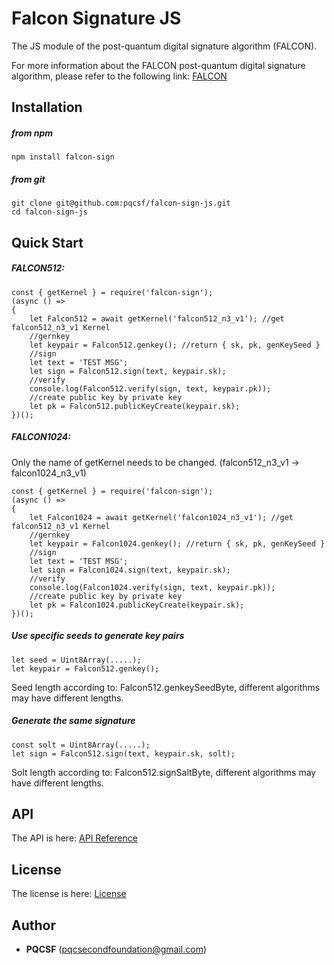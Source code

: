 Falcon Signature JS
===
The JS module of the post-quantum digital signature algorithm (FALCON).

For more information about the FALCON post-quantum digital signature algorithm, please refer to the following link: [FALCON](https://falcon-sign.info/)


Installation
---

##### from npm

	npm install falcon-sign

##### from git

	git clone git@github.com:pqcsf/falcon-sign-js.git
	cd falcon-sign-js

Quick Start 
---

##### FALCON512:

	const { getKernel } = require('falcon-sign');
	(async () => 
	{
	    let Falcon512 = await getKernel('falcon512_n3_v1'); //get falcon512_n3_v1 Kernel
	    //gernkey
	    let keypair = Falcon512.genkey(); //return { sk, pk, genKeySeed }
	    //sign
	    let text = 'TEST MSG';
	    let sign = Falcon512.sign(text, keypair.sk);
	    //verify
	    console.log(Falcon512.verify(sign, text, keypair.pk));
	    //create public key by private key
	    let pk = Falcon512.publicKeyCreate(keypair.sk);
	})();

##### FALCON1024:
Only the name of getKernel needs to be changed. (falcon512_n3_v1 -> falcon1024_n3_v1)

	const { getKernel } = require('falcon-sign');
	(async () => 
	{
	    let Falcon1024 = await getKernel('falcon1024_n3_v1'); //get falcon512_n3_v1 Kernel
	    //gernkey
	    let keypair = Falcon1024.genkey(); //return { sk, pk, genKeySeed }
	    //sign
	    let text = 'TEST MSG';
	    let sign = Falcon1024.sign(text, keypair.sk);
	    //verify
	    console.log(Falcon1024.verify(sign, text, keypair.pk));
	    //create public key by private key
	    let pk = Falcon1024.publicKeyCreate(keypair.sk);
	})();

##### Use specific seeds to generate key pairs

	let seed = Uint8Array(.....);
	let keypair = Falcon512.genkey();

Seed length according to: Falcon512.genkeySeedByte, different algorithms may have different lengths.

##### Generate the same signature

	const solt = Uint8Array(.....);
	let sign = Falcon512.sign(text, keypair.sk, solt);

Solt length according to: Falcon512.signSaltByte, different algorithms may have different lengths.

API
---
The API is here: [API Reference](api.md)

License
---
The license is here: [License](LICENSE)

Author
---
- **PQCSF** (pqcsecondfoundation@gmail.com)



